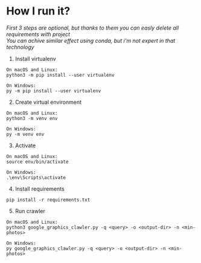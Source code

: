 # How I run it?
*First 3 steps are optional, but thanks to them you can easly delete all requirements with project*  
*You can achive similar effect using conda, but i'm not expert in that technology*
1. Install virtualenv
```
On macOS and Linux:
python3 -m pip install --user virtualenv

On Windows:
py -m pip install --user virtualenv
``` 

2. Create virtual environment
```
On macOS and Linux:
python3 -m venv env

On Windows:
py -m venv env
```
3. Activate
```
On macOS and Linux:
source env/bin/activate

On Windows:
.\env\Scripts\activate
```

4. Install requirements
```
pip install -r requirements.txt
```

5. Run crawler
```
On macOS and Linux:
python3 google_graphics_clawler.py -q <query> -o <output-dir> -n <min-photos>

On Windows:
py google_graphics_clawler.py -q <query> -o <output-dir> -n <min-photos>
```